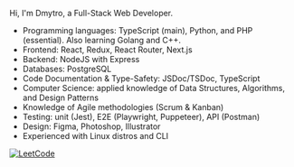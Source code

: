 Hi, I'm Dmytro, a Full-Stack Web Developer.

- Programming languages: TypeScript (main), Python, and PHP (essential). Also learning Golang and C++.
- Frontend: React, Redux, React Router, Next.js
- Backend: NodeJS with Express
- Databases: PostgreSQL
- Code Documentation & Type-Safety: JSDoc/TSDoc, TypeScript
- Computer Science: applied knowledge of Data Structures, Algorithms, and Design Patterns
- Knowledge of Agile methodologies (Scrum & Kanban)
- Testing: unit (Jest), E2E (Playwright, Puppeteer), API (Postman)
- Design: Figma, Photoshop, Illustrator
- Experienced with Linux distros and CLI

[![LeetCode](https://leetcard.jacoblin.cool/dmltdev?theme=nord&font=Fira%20Code)](https://leetcode.com/dmltdev/)
